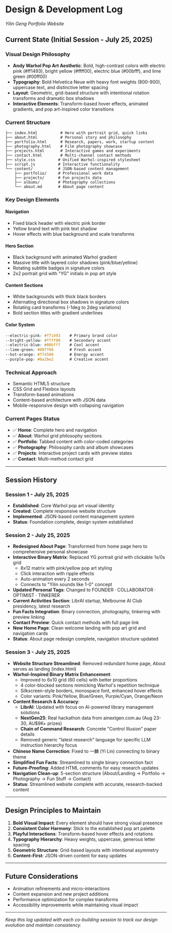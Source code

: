 # Design & Development Log
*Yilin Geng Portfolio Website*

## Current State (Initial Session - July 25, 2025)

### Visual Design Philosophy
- **Andy Warhol Pop Art Aesthetic**: Bold, high-contrast colors with electric pink (#ff1493), bright yellow (#ffff00), electric blue (#00bfff), and lime green (#00ff00)
- **Typography**: Bold Helvetica Neue with heavy font weights (800-900), uppercase text, and distinctive letter spacing
- **Layout**: Geometric, grid-based structure with intentional rotation transforms and dramatic box shadows
- **Interactive Elements**: Transform-based hover effects, animated gradients, and pop art-inspired color transitions

### Current Structure
```
├── index.html          # Hero with portrait grid, quick links
├── about.html          # Personal story and philosophy
├── portfolio.html      # Research, papers, work, startup content
├── photography.html    # Film photography showcase
├── projects.html       # Interactive games and experiments
├── contact.html        # Multi-channel contact methods
├── style.css          # Unified Warhol-inspired stylesheet
├── script.js          # Interactive functionality
└── content/           # JSON-based content management
    ├── portfolio/     # Professional work data
    ├── projects/      # Fun projects data  
    ├── albums/        # Photography collections
    └── about.md       # About page content
```

### Key Design Elements

#### Navigation
- Fixed black header with electric pink border
- Yellow brand text with pink text shadow
- Hover effects with blue background and scale transforms

#### Hero Section
- Black background with animated Warhol gradient
- Massive title with layered color shadows (pink/blue/yellow)
- Rotating subtitle badges in signature colors
- 2x2 portrait grid with "YG" initials in pop art style

#### Content Sections
- White backgrounds with thick black borders
- Alternating directional box shadows in signature colors
- Rotating card transforms (-1deg to 2deg variations)
- Bold section titles with gradient underlines

#### Color System
```css
--electric-pink: #ff1493    # Primary brand color
--bright-yellow: #ffff00    # Secondary accent
--electric-blue: #00bfff    # Cool accent
--lime-green: #00ff00       # Fresh accent
--hot-orange: #ff4500       # Energy accent
--purple-pop: #8a2be2       # Creative accent
```

### Technical Approach
- Semantic HTML5 structure
- CSS Grid and Flexbox layouts
- Transform-based animations
- Content-based architecture with JSON data
- Mobile-responsive design with collapsing navigation

### Current Pages Status
- ✅ **Home**: Complete hero and navigation
- ✅ **About**: Warhol grid philosophy sections
- ✅ **Portfolio**: Tabbed content with color-coded categories
- ✅ **Photography**: Philosophy cards and album showcases
- ✅ **Projects**: Interactive project cards with preview states
- ✅ **Contact**: Multi-method contact grid

---

## Session History

### Session 1 - July 25, 2025
- **Established**: Core Warhol pop art visual identity
- **Created**: Complete responsive website structure  
- **Implemented**: JSON-based content management system
- **Status**: Foundation complete, design system established

### Session 2 - July 25, 2025
- **Redesigned About Page**: Transformed from home page hero to comprehensive personal showcase
- **Interactive Binary Matrix**: Replaced YG portrait grid with clickable 1s/0s grid
  - 8x12 matrix with pink/yellow pop art styling
  - Click interaction with ripple effects
  - Auto-animation every 2 seconds
  - Connects to "Yilin sounds like 1-0" concept
- **Updated Personal Tags**: Changed to FOUNDER · COLLABORATOR · OPTIMIST · TINKERER
- **Current Activities Section**: LibrAI startup, Melbourne AI Club presidency, latest research
- **Fun Facts Integration**: Binary connection, photography, tinkering with preview linking
- **Contact Preview**: Quick contact methods with full page link
- **New Home Page**: Clean welcome landing with pop art grid and navigation cards
- **Status**: About page redesign complete, navigation structure updated

### Session 3 - July 25, 2025
- **Website Structure Streamlined**: Removed redundant home page, About serves as landing (index.html)
- **Warhol-Inspired Binary Matrix Enhancement**:
  - Improved to 6x10 grid (60 cells) with better proportions
  - 4 color-blocked sections mimicking Warhol's repetition technique
  - Silkscreen-style borders, monospace font, enhanced hover effects
  - Color variants: Pink/Yellow, Blue/Green, Purple/Cyan, Orange/Neon
- **Content Research & Accuracy**:
  - **LibrAI**: Updated with focus on AI-powered library management solutions
  - **NextGen25**: Real hackathon data from ainextgen.com.au (Aug 23-30, AU$9K+ prizes)
  - **Chain of Command Research**: Concrete "Control Illusion" paper details
  - Removed generic "latest research" language for specific LLM instruction hierarchy focus
- **Chinese Name Correction**: Fixed to 一麟 (Yi Lin) connecting to binary theme
- **Simplified Fun Facts**: Streamlined to single binary connection fact
- **Future-Proofing**: Added HTML comments for easy research updates
- **Navigation Clean-up**: 5-section structure (About/Landing → Portfolio → Photography → Fun Stuff → Contact)
- **Status**: Streamlined website complete with accurate, research-backed content

---

## Design Principles to Maintain

1. **Bold Visual Impact**: Every element should have strong visual presence
2. **Consistent Color Harmony**: Stick to the established pop art palette
3. **Playful Interactions**: Transform-based hover effects and rotations
4. **Typography Hierarchy**: Heavy weights, uppercase, generous letter spacing
5. **Geometric Structure**: Grid-based layouts with intentional asymmetry
6. **Content-First**: JSON-driven content for easy updates

---

## Future Considerations
- Animation refinements and micro-interactions
- Content expansion and new project additions
- Performance optimization for complex transforms
- Accessibility improvements while maintaining visual impact

---

*Keep this log updated with each co-building session to track our design evolution and maintain consistency.*